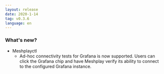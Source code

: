 ```yaml
---
layout: release
date: 2020-1-14
tag: v0.3.6
language: en
---
```


### What's new?

- Meshplayctl
  - Ad-hoc connectivity tests for Grafana is now supported. Users can click the Grafana chip and have Meshplay verify its ability to connect to the configured Grafana instance.

